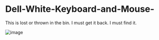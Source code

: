 # Dell-White-Keyboard-and-Mouse-
This is lost or thrown in the bin. I must get it back. I must find it. 

![image](https://user-images.githubusercontent.com/87011258/170227143-91a69185-4d8d-4824-b353-242757ec6b4d.png)

